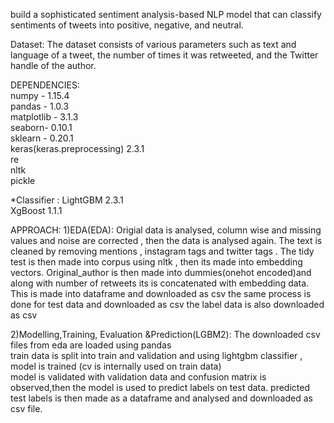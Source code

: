 build a sophisticated sentiment analysis-based NLP model that can classify sentiments of tweets into positive, negative, and neutral.

Dataset:
The dataset consists of various parameters such as text and language of a tweet, the number of times it was retweeted, and the Twitter handle of the author.


DEPENDENCIES:																				
numpy - 1.15.4    			                                                                    
pandas - 1.0.3     					                                                                             
matplotlib - 3.1.3  		   			                                                           
seaborn- 0.10.1     		                                                                    
sklearn - 0.20.1    		    				                                                      
keras(keras.preprocessing) 2.3.1                                                                     
re                                                                             
nltk    	    	                                                                                                     							
pickle	

*Classifier :   LightGBM  2.3.1																	
		XgBoost 1.1.1											


APPROACH:
1)EDA(EDA):
Origial data is analysed, column wise and missing values and noise are corrected , then the data is analysed again.
The text is cleaned by removing mentions , instagram tags and twitter tags .
The tidy test is then made into corpus using nltk , then its made into embedding vectors.
Original_author is then made into dummies(onehot encoded)and along with number of retweets its is concatenated with embedding data.
This is made into dataframe and downloaded as csv
the same process is done for test data and downloaded as csv
the label data is also downloaded as csv 

2)Modelling,Training, Evaluation &Prediction(LGBM2):
The downloaded csv files from eda are loaded using pandas								
train data is split into train and validation  and using lightgbm classifier , model is trained (cv is internally used on train data)						
model is validated with validation data and confusion matrix is observed,then the model is used to predict labels on test data.
predicted test labels is  then made as a dataframe and analysed and downloaded as csv file.


